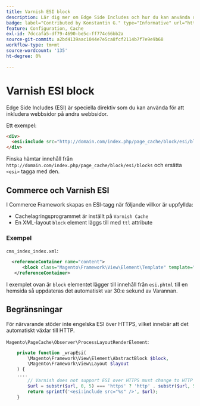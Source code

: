 ```yaml
---
title: Varnish ESI block
description: Lär dig mer om Edge Side Includes och hur du kan använda dem för att bädda in webbsidor.
badge: label="Contributed by Konstantin G." type="Informative" url="https://github.com/goivvy" tooltip="Konstantin G."
feature: Configuration, Cache
exl-id: 7dccafa5-df79-4690-be5c-ff774c66bb2a
source-git-commit: a2bd4139aac1044e7e5ca8fcf2114b7f7e9e9b68
workflow-type: tm+mt
source-wordcount: '135'
ht-degree: 0%

---
```


# Varnish ESI block

Edge Side Includes (ESI) är speciella direktiv som du kan använda för att inkludera webbsidor på andra webbsidor.

Ett exempel:

```html
<div>
  <esi:include src="http://domain.com/index.php/page_cache/block/esi/blocks"/>
</div>
```

Finska hämtar innehåll från `http://domain.com/index.php/page_cache/block/esi/blocks` och ersätta `<esi>` tagga med den.

## Commerce och Varnish ESI

I Commerce Framework skapas en ESI-tagg när följande villkor är uppfyllda:

- Cachelagringsprogrammet är inställt på `Varnish Cache`
- En XML-layout `block` element läggs till med `ttl` attribute

### Exempel

`cms_index_index.xml`:

```xml
  <referenceContainer name="content">
      <block class="Magento\Framework\View\Element\Template" template="Magento_Paypal::esi.phtml" ttl="30"/>
   </referenceContainer>
```

I exemplet ovan är `block` elementet lägger till innehåll från `esi.phtml` till en hemsida så uppdateras det automatiskt var 30:e sekund av Varannan.

## Begränsningar

För närvarande stöder inte engelska ESI över HTTPS, vilket innebär att det automatiskt växlar till HTTP.

`Magento\PageCache\Observer\ProcessLayoutRenderElement`:

```php
    private function _wrapEsi(
        \Magento\Framework\View\Element\AbstractBlock $block,
        \Magento\Framework\View\Layout $layout
    ) {
    ....
        // Varnish does not support ESI over HTTPS must change to HTTP
        $url = substr($url, 0, 5) === 'https' ? 'http' . substr($url, 5) : $url;
        return sprintf('<esi:include src="%s" />', $url);
    }
```
